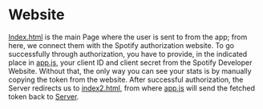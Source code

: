 
# Website


[Index.html](Index.html) is the main Page where the user is sent to from the app; from here, we connect them with the Spotify authorization website. To go successfully through authorization, you have to provide, in the indicated place in [app.js](app.js), your client ID and client secret from the Spotify Developer Website. Without that, the only way you can see your stats is by manually copying the token from the website. After successful authorization, the Server redirects us to [index2.html](index2.html), from where [app.js](app.js) will send the fetched token back to [Server](/src/Server).

